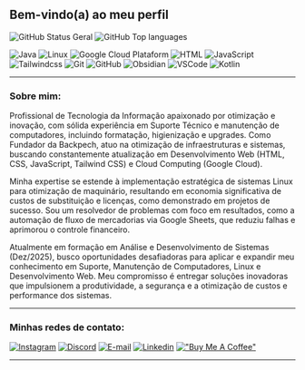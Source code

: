 ## Bem-vindo(a) ao meu perfil

![GitHub Status Geral](https://github-readme-stats.vercel.app/api?username=grittiDM&show_icons=true&rank_icon=github&theme=gruvbox)
![GitHub Top languages](https://github-readme-stats.vercel.app/api/top-langs/?username=grittiDM&layout=donut&theme=gruvbox)

![Java](https://skillicons.dev/icons?i=java)
![Linux](https://skillicons.dev/icons?i=linux)
![Google Cloud Plataform](https://skillicons.dev/icons?i=gcp)
![HTML](https://skillicons.dev/icons?i=html)
![JavaScript](https://skillicons.dev/icons?i=javascript)
![Tailwindcss](https://skillicons.dev/icons?i=tailwindcss)
![Git](https://skillicons.dev/icons?i=git)
![GitHub](https://skillicons.dev/icons?i=github)
![Obsidian](https://skillicons.dev/icons?i=obsidian)
![VSCode](https://skillicons.dev/icons?i=vscode)
![Kotlin](https://skillicons.dev/icons?i=kotlin)

___

### Sobre mim:

Profissional de Tecnologia da Informação apaixonado por otimização e inovação, com sólida experiência em Suporte Técnico e manutenção de computadores, incluindo formatação, higienização e upgrades. Como Fundador da Backpech, atuo na otimização de infraestruturas e sistemas, buscando constantemente atualização em Desenvolvimento Web (HTML, CSS, JavaScript, Tailwind CSS) e Cloud Computing (Google Cloud).

Minha expertise se estende à implementação estratégica de sistemas Linux para otimização de maquinário, resultando em economia significativa de custos de substituição e licenças, como demonstrado em projetos de sucesso. Sou um resolvedor de problemas com foco em resultados, como a automação de fluxo de mercadorias via Google Sheets, que reduziu falhas e aprimorou o controle financeiro.

Atualmente em formação em Análise e Desenvolvimento de Sistemas (Dez/2025), busco oportunidades desafiadoras para aplicar e expandir meu conhecimento em Suporte, Manutenção de Computadores, Linux e Desenvolvimento Web. Meu compromisso é entregar soluções inovadoras que impulsionem a produtividade, a segurança e a otimização de custos e performance dos sistemas.

___

### Minhas redes de contato:

[![Instagram](https://skillicons.dev/icons?i=instagram)](https://instagram.com/_m.gritti/)
[![Discord](https://skillicons.dev/icons?i=discord)](https://discord.gg/b3zP3ArVJk)
[![E-mail](https://skillicons.dev/icons?i=gmail)](mailto:dev.murilogritti@gmail.com)
[![Linkedin](https://skillicons.dev/icons?i=linkedin)](https://www.linkedin.com/in/murilo-gritti)
[!["Buy Me A Coffee"](https://www.buymeacoffee.com/assets/img/custom_images/orange_img.png)](https://buymeacoffee.com/moonrilo)

___
